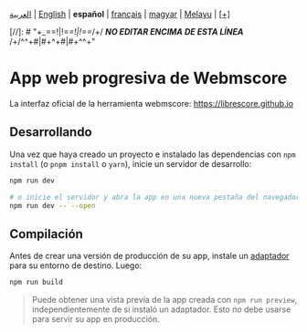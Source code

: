 <div dir="ltr" align="left">

‎[العربية](/docs/ar/اقرأني.md) | ‎[English](/docs/en/README.md) | ‎**español** | ‎[français](/docs/fr/LISEZMOI.md) | ‎[magyar](/docs/hu/OLVASSAEL.md) | ‎[Melayu](/docs/ms/BACASAYA.md) | ‎[[+]](https://librescore.ddns.net/projects/librescore/docs)

[//]: # "\+\_==!|!=_=!|!==_/+/ ***NO EDITAR ENCIMA DE ESTA LÍNEA*** /+/^^+#|#+^+#|#+^^\+\"

# App web progresiva de Webmscore

La interfaz oficial de la herramienta webmscore: <https://librescore.github.io>

## Desarrollando

Una vez que haya creado un proyecto e instalado las dependencias con `npm install` (o `pnpm install` o `yarn`), inicie un servidor de desarrollo:

```bash
npm run dev

# o inicie el servidor y abra la app en una nueva pestaña del navegador
npm run dev -- --open
```

## Compilación

Antes de crear una versión de producción de su app, instale un [adaptador](https://kit.svelte.dev/docs#adapters) para su entorno de destino. Luego:

```bash
npm run build
```

> Puede obtener una vista previa de la app creada con `npm run preview`, independientemente de si instaló un adaptador. Esto _no_ debe usarse para servir su app en producción.

</div>
